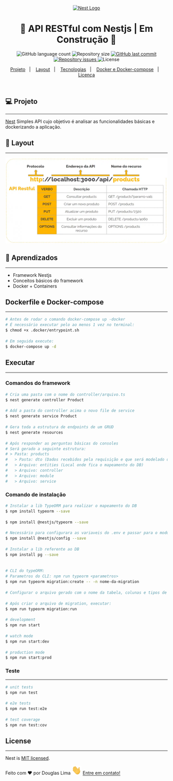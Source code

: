 <p align="center">
  <a href="http://nestjs.com/" target="blank"><img src="https://nestjs.com/img/logo_text.svg" width="320" alt="Nest Logo" /></a>
</p>

<h1 align="center">
🚧 API RESTful com Nestjs | Em Construção 🚧
</h1>

<p align="center">
  <img alt="GitHub language count" src="https://img.shields.io/github/languages/count/Douglasproglima/nestjs-docker">

  <img alt="Repository size" src="https://img.shields.io/github/repo-size/Douglasproglima/nestjs-docker">

  <a href="https://github.com/Douglasproglima/nestjs-docker/commits/main">
    <img alt="GitHub last commit" src="https://img.shields.io/github/last-commit/Douglasproglima/nestjs-docker">
  </a>

  <a href="https://github.com/Douglasproglima/nestjs-docker/issues">
    <img alt="Repository issues" src="https://img.shields.io/github/issues/Douglasproglima/nestjs-docker">
  </a>

  <img alt="License" src="https://img.shields.io/badge/license-MIT-brightgreen">
</p>

<p align="center">
  <a href="#-projeto">Projeto</a>&nbsp;&nbsp;&nbsp;|&nbsp;&nbsp;&nbsp;
  <a href="#-layout">Layout</a>&nbsp;&nbsp;&nbsp;|&nbsp;&nbsp;&nbsp;
  <a href="#rocket-tecnologias">Tecnologias</a>&nbsp;&nbsp;&nbsp;|&nbsp;&nbsp;&nbsp;
  <a href="#rocket-executando">Docker e Docker-compose</a>&nbsp;&nbsp;&nbsp;|&nbsp;&nbsp;&nbsp;
  <a href="#memo-licença">Licença</a>
</p>
<br>

## 💻 Projeto
---

[Nest](https://github.com/nestjs/nest) Simples API cujo objetivo é analisar as funcionalidades básicas e dockerizando a aplicação.

## 🎨 Layout
---
![Fluxo](./github/2.png)

## 🎒 Aprendizados
---

- Framework Nestjs
- Conceitos básicos do framework
- Docker + Containers

## Dockerfile e Docker-compose
---
```bash
# Antes de rodar o comando docker-compose up -docker
# É necessário executar pelo ao menos 1 vez no terminal:
$ chmod +x .docker/entrypoint.sh

# Em seguida execute:
$ docker-compose up -d
```

## Executar
---
### Comandos do framework
```bash
# Cria uma pasta com o nome do controller/arquivo.ts
$ nest generate controller Product

# Add a pasta do controller acima o novo file de service
$ nest generate service Product

# Gera toda a estrutura de endpoints de um GRUD
$ nest generate resources

# Após responder as perguntas básicas do consoles
# Será gerado a seguinte estrutura:
# > Pasta: products
#   > Pasta: dto (Dados recebidos pela requisição e que será modelado de acordo com o queremos)
#   > Arquivo: entities (Local onde fica o mapeamento do DB)
#   > Arquivo: controller
#   > Arquivo: module
#   > Arquivo: service
```

### Comando de instalação
```bash
# Instalar a lib TypeORM para realizar o mapeamento do DB
$ npm install typeorm --save

$ npm install @nestjs/typeorm --save

# Necessário para configurara as variaveis do .env e passar para o module do typeORM
$ npm install @nestjs/config --save

# Instalar a lib referente ao DB
$ npm install pg --save


# CLI do typeORM:
# Parametros do CLI: npm run typeorm <parametros>
$ npm run typeorm migration:create -- -n nome-da-migration

# Configurar o arquivo gerado com o nome da tabela, colunas e tipos de dados.

# Após criar o arquivo de migration, executar:
$ npm run typeorm migration:run

# development
$ npm run start

# watch mode
$ npm run start:dev

# production mode
$ npm run start:prod
```
### Teste
---

```bash
# unit tests
$ npm run test

# e2e tests
$ npm run test:e2e

# test coverage
$ npm run test:cov
```

## License
---

Nest is [MIT licensed](LICENSE).

Feito com ❤️ por Douglas Lima <img src="https://raw.githubusercontent.com/Douglasproglima/douglasproglima/master/gifs/Hi.gif" width="30px"></h2> [Entre em contato!](https://www.linkedin.com/in/douglasproglima)